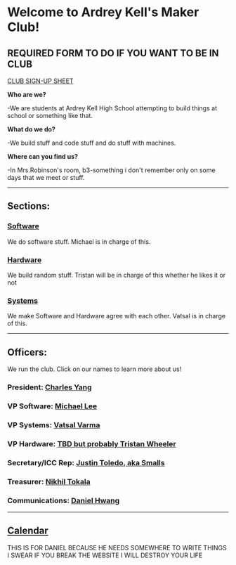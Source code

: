 # Welcome to Ardrey Kell's Maker Club!

## REQUIRED FORM TO DO IF YOU WANT TO BE IN CLUB
[CLUB SIGN-UP SHEET](https://goo.gl/forms/OLAcnNZqATJGFplv2)

**Who are we?**

-We are students at Ardrey Kell High School attempting to build things at school or something like that.

**What do we do?**

-We build stuff and code stuff and do stuff with machines.

**Where can you find us?**

-In Mrs.Robinson's room, b3-something i don't remember only on some days that we meet or stuff.

---

## Sections:
### [Software](/Software)
We do software stuff. Michael is in charge of this.
### [Hardware](/Hardware)
We build random stuff. Tristan will be in charge of this whether he likes it or not
### [Systems](/Systems)
We make Software and Hardware agree with each other. Vatsal is in charge of this. 

---

## Officers:
We run the club. Click on our names to learn more about us!
### President: [Charles Yang](/bio/chy.md)
### VP Software: [Michael Lee](/bio/mil.md)
### VP Systems: [Vatsal Varma](/bio/vav.md)
### VP Hardware: [TBD but probably Tristan Wheeler](/bio/placeholder.md)
### Secretary/ICC Rep: [Justin Toledo, aka Smalls](/bio/jut.md)
### Treasurer: [Nikhil Tokala](bio/nit.md)
### Communications: [Daniel Hwang](/bio/dah.md)

---

## [Calendar](/calendar.md)
[//]: # (make an embeded calendar rather than whatever this is)
THIS IS FOR DANIEL BECAUSE HE NEEDS SOMEWHERE TO WRITE THINGS I SWEAR IF YOU BREAK THE WEBSITE I WILL DESTROY YOUR LIFE
